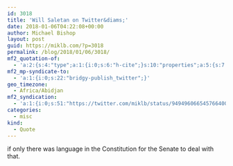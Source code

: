 ```yaml
---
id: 3018
title: 'Will Saletan on Twitter&diams;'
date: 2018-01-06T04:22:08+00:00
author: Michael Bishop
layout: post
guid: https://miklb.com/?p=3018
permalink: /blog/2018/01/06/3018/
mf2_quotation-of:
  - 'a:2:{s:4:"type";a:1:{i:0;s:6:"h-cite";}s:10:"properties";a:5:{s:7:"summary";a:1:{i:0;s:204:"“When this is over, Graham will say he sacrificed his dignity and sucked up to Trump to prevent nuclear war or Mueller&#039;s firing. Which TBH has a 10% chance of being true. https://t.co/vZacLRQyVq”";}s:4:"name";a:1:{i:0;s:23:"Will Saletan on Twitter";}s:3:"url";a:1:{i:0;s:53:"https://twitter.com/saletan/status/949494390317346822";}s:11:"publication";a:1:{i:0;s:7:"Twitter";}s:8:"featured";a:1:{i:0;s:74:"https://pbs.twimg.com/profile_images/496066000/hn.logo.twitter_400x400.JPG";}}}'
mf2_mp-syndicate-to:
  - 'a:1:{i:0;s:22:"bridgy-publish_twitter";}'
geo_timezone:
  - Africa/Abidjan
mf2_syndication:
  - 'a:1:{i:0;s:51:"https://twitter.com/miklb/status/949496066545766400";}'
categories:
  - misc
kind:
  - Quote
---
```

if only there was language in the Constitution for the Senate to deal with that.